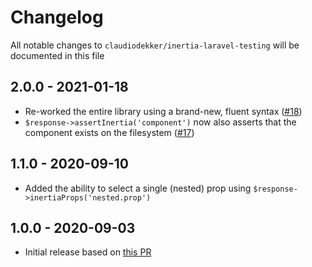 # Changelog

All notable changes to `claudiodekker/inertia-laravel-testing` will be documented in this file

## 2.0.0 - 2021-01-18
- Re-worked the entire library using a brand-new, fluent syntax ([#18](https://github.com/claudiodekker/inertia-laravel-testing/pull/18))
- `$response->assertInertia('component')` now also asserts that the component exists on the filesystem ([#17](https://github.com/claudiodekker/inertia-laravel-testing/pull/17))

## 1.1.0 - 2020-09-10
- Added the ability to select a single (nested) prop using `$response->inertiaProps('nested.prop')`

## 1.0.0 - 2020-09-03
- Initial release based on [this PR](https://github.com/inertiajs/inertia-laravel/pull/124)
